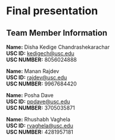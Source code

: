 # Final presentation

## Team Member Information  

**Name:** Disha Kedige Chandrashekarachar\
**USC ID:** kedigech@usc.edu\
**USC NUMBER:** 8056024888

**Name:** Manan Rajdev\
**USC ID:** rajdev@usc.edu\
**USC NUMBER:** 9967684420

**Name:** Posha Dave\
**USC ID:** ppdave@usc.edu\
**USC NUMBER:** 3705035871

**Name:** Rhushabh Vaghela\
**USC ID:** rvaghela@usc.edu\
**USC NUMBER:** 4281957181
